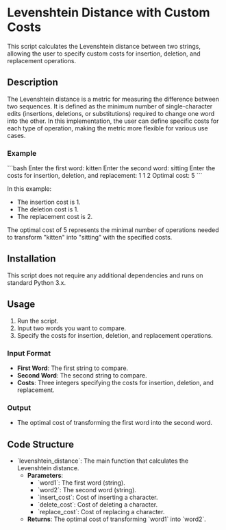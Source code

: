 # Levenshtein Distance with Custom Costs

This script calculates the Levenshtein distance between two strings, allowing the user to specify custom costs for insertion, deletion, and replacement operations.

## Description

The Levenshtein distance is a metric for measuring the difference between two sequences. It is defined as the minimum number of single-character edits (insertions, deletions, or substitutions) required to change one word into the other. In this implementation, the user can define specific costs for each type of operation, making the metric more flexible for various use cases.

### Example
\`\`\`bash
Enter the first word: kitten
Enter the second word: sitting
Enter the costs for insertion, deletion, and replacement: 1 1 2
Optimal cost: 5
\`\`\`

In this example:
- The insertion cost is 1.
- The deletion cost is 1.
- The replacement cost is 2.

The optimal cost of 5 represents the minimal number of operations needed to transform "kitten" into "sitting" with the specified costs.

## Installation

This script does not require any additional dependencies and runs on standard Python 3.x.

## Usage

1. Run the script.
2. Input two words you want to compare.
3. Specify the costs for insertion, deletion, and replacement operations.

### Input Format
- **First Word**: The first string to compare.
- **Second Word**: The second string to compare.
- **Costs**: Three integers specifying the costs for insertion, deletion, and replacement.

### Output
- The optimal cost of transforming the first word into the second word.

## Code Structure

- \`levenshtein_distance\`: The main function that calculates the Levenshtein distance.
  - **Parameters**:
    - \`word1\`: The first word (string).
    - \`word2\`: The second word (string).
    - \`insert_cost\`: Cost of inserting a character.
    - \`delete_cost\`: Cost of deleting a character.
    - \`replace_cost\`: Cost of replacing a character.
  - **Returns**: The optimal cost of transforming \`word1\` into \`word2\`.
